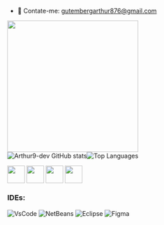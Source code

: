
- 💬 Contate-me: [gutembergarthur876@gmail.com](mailto:gutembergarthur876@gmail.com)
<div align="left">
   <div align="left">
  <img src="https://github.com/user-attachments/assets/51fc98c9-3aff-45a1-a3ae-4cf9a4652072"  style="width: 300px;" />
</div>
 
<div style="display: flex; flex-direction: row; align-items: center;">
  <img src="https://github-readme-stats.vercel.app/api?username=Arthur9-dev&icons=true&theme=transparent&hide_border=true" alt="Arthur9-dev GitHub stats" style="max-width: 50%;"/>
  <img src="https://github-readme-stats.vercel.app/api/top-langs/?username=Arthur9-dev&layout=compact&theme=transparent&hide_border=true&langs_count=10&custom_title=Top%20Languages" alt="Top Languages" style="max-width: 50%;"/>
</div>

<p>
  <img src="https://cdn.jsdelivr.net/gh/devicons/devicon@latest/icons/html5/html5-original-wordmark.svg" width="40" style="display: inline-block; vertical-align: middle;" />
  <img src="https://cdn.jsdelivr.net/gh/devicons/devicon@latest/icons/css3/css3-original-wordmark.svg" width="40" style="display: inline-block; vertical-align: middle;" />
  <img src="https://cdn.jsdelivr.net/gh/devicons/devicon@latest/icons/java/java-original-wordmark.svg" width="40" style="display: inline-block; vertical-align: middle;" />
  <img src="https://cdn.jsdelivr.net/gh/devicons/devicon@latest/icons/javascript/javascript-original.svg" width="40" style="display: inline-block; vertical-align: middle;" />
</p>

### IDEs:
<p>
  <img align="center" alt="VsCode" src="https://img.shields.io/badge/Visual%20Studio%20Code-0078d7.svg?style=for-the-badge&logo=visual-studio-code&logoColor=white"/>
 <img align="center" alt="NetBeans" src="https://img.shields.io/badge/NetBeansIDE-1B6AC6.svg?style=for-the-badge&logo=apache-netbeans-ide&logoColor=white"/>
 <img align="center" alt="Eclipse" src="https://img.shields.io/badge/Eclipse-FE7A16.svg?style=for-the-badge&logo=Eclipse&logoColor=white"/>
 <img align="center" alt="Figma" src="https://img.shields.io/badge/figma-%23F24E1E.svg?style=for-the-badge&logo=figma&logoColor=white"/>
</p>
